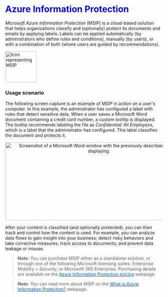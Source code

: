 <h1><strong><span style="color: #0000CD;">Azure Information Protection</span></strong></h1>



*Microsoft Azure Information Protection* (MSIP) is a cloud-based solution that helps organizations classify and (optionally) protect its documents and emails by applying labels. Labels can be applied automatically (by administrators who define rules and conditions), manually (by users), or with a combination of both (where users are guided by recommendations).




<p style="text-align:left;"><img src="../Linked_Image_Files/azureinformationprotection.png" width="100" height="100" alt="Icon representing MSIP"></p>




### Usage scenario
The following screen capture is an example of MSIP in action on a user's computer. In this example, the administrator has configured a label with rules that detect sensitive data. When a user saves a Microsoft Word document containing a credit card number, a custom tooltip is displayed. The tooltip recommends labeling the file as *Confidential/ All Employees*, which is a label that the administrator has configured. This label classifies the document and protects it.


<p style="text-align:center;"><img src="../Linked_Image_Files/info-protect-recommend-calloutsv2.png" width="600" height="250" alt="Screenshot of a Microsoft Word window with the previously described message displaying."></p>


After your content is classified (and optionally protected), you can then track and control how the content is used. For example, you can analyze data flows to gain insight into your business; detect risky behaviors and take corrective measures; track access to documents; and prevent data leakage or misuse.


> **Note**: You can purchase MSIP either as a standalone solution, or through one of the following Microsoft licensing suites:
Enterprise Mobility + Security, or Microsoft 365 Enterprise. Purchasing details are available on the <a href="https://azure.microsoft.com/en-us/pricing/details/information-protection/" target="_blank"><span style="color: #0066cc;" color="#0066cc">Azure Information Protection pricing</span></a> webpage.



> **Note**: You can read more about MSIP on the <a href="https://docs.microsoft.com/en-us/azure/information-protection/what-is-information-protection/" target="_blank"><span style="color: #0066cc;" color="#0066cc">What is Azure Information Protection?</span></a> webpage.